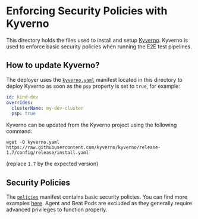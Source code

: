 # Enforcing Security Policies with Kyverno

This directory holds the files used to install and setup [Kyverno](https://kyverno.io/). Kyverno is used to enforce basic security policies when running the E2E test pipelines.

## How to update Kyverno?

The deployer uses the [`kyverno.yaml`](kyverno.yaml) manifest located in this directory to deploy Kyverno as soon as the `psp` property is set to `true`, for example:

```yaml
id: kind-dev
overrides:
  clusterName: my-dev-cluster
  psp: true
```


Kyverno can be updated from the Kyverno project using the following command:

```
wget -O kyverno.yaml https://raw.githubusercontent.com/kyverno/kyverno/release-1.7/config/release/install.yaml`
```

(replace `1.7` by the expected version)

## Security Policies

The [`policies`](policies.yaml) manifest contains basic security policies. You can find more examples [here](https://kyverno.io/policies/?policytypes=Pod%2520Security%2520Standards%2520%28Restricted%29%2Bvalidate). Agent and Beat Pods are excluded as they generally require advanced privileges to function properly.